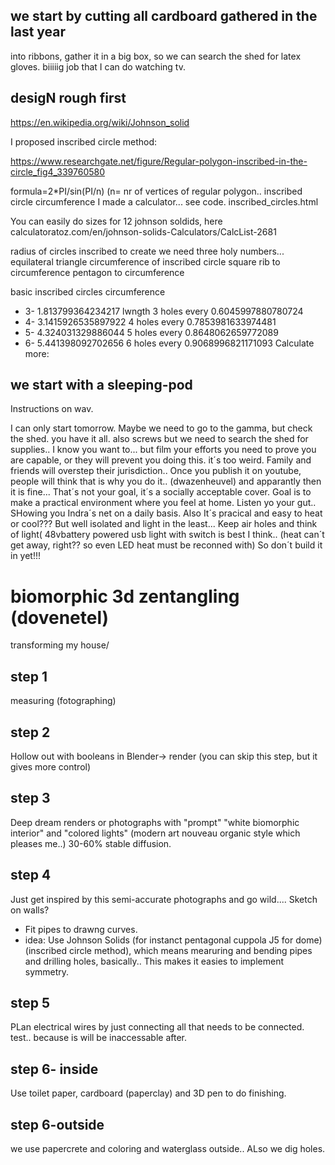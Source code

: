 ## we start by cutting all cardboard gathered in the last year
into ribbons, gather it in a big box, so we can search the shed for latex gloves. biiiiig job that I can do watching tv.

## desigN rough first
https://en.wikipedia.org/wiki/Johnson_solid

I proposed inscribed circle method:

https://www.researchgate.net/figure/Regular-polygon-inscribed-in-the-circle_fig4_339760580

formula=2*PI/sin(PI/n) (n= nr of vertices of regular polygon.. inscribed circle circumference
I made a calculator... see code. inscribed_circles.html

You can easily do sizes for 12 johnson soldids, here
calculatoratoz.com/en/johnson-solids-Calculators/CalcList-2681

radius of circles inscribed to create
we need three holy numbers...
equilateral triangle circumference of inscribed circle
square rib to circumference
pentagon to circumference

basic inscribed circles  circumference
- 3- 1.813799364234217 lwngth 3 holes every 0.6045997880780724
- 4- 3.1415926535897922 4 holes every 0.7853981633974481
- 5- 4.324031329886044 5 holes every 0.8648062659772089
- 6- 5.441398092702656 6 holes every 0.9068996821171093
Calculate more:


## we start with a sleeping-pod
Instructions on wav.

I can only start tomorrow. Maybe we need to go to the gamma, but check the shed. you have it all.
also screws but we need to search the shed for supplies.. I know you want to... but 
film your efforts you need to prove you are capable, or they will prevent you doing this. it´s too weird.
Family and friends will overstep their jurisdiction..
Once you publish it on youtube, people will think that is why you do it.. (dwazenheuvel) and apparantly then
it is fine...
That´s not your goal, it´s a socially acceptable cover. 
Goal is to make a practical environment where you feel at home. Listen yo your gut..
SHowing you Indra´s net on a daily basis.
Also It´s pracical and easy to heat or cool??? But well isolated and light in the least...
Keep air holes and think of light( 48vbattery powered usb light with switch is best I think..
(heat can´t get away, right?? so even  LED heat must be reconned with) So don´t build it in yet!!!


# biomorphic 3d zentangling (dovenetel)
transforming my house/

## step 1
 measuring (fotographing)
 
 ## step 2
 Hollow out with booleans in Blender-> render (you can skip this step, but it gives more control)
 
 ## step 3
Deep dream renders or photographs with "prompt" "white biomorphic interior" and "colored lights" (modern art nouveau organic style which pleases me..) 
30-60% stable diffusion.
 
 ## step 4 
Just get inspired by this semi-accurate photographs and go wild.... Sketch on walls?
- Fit pipes to drawng curves.
- idea: Use Johnson Solids (for instanct pentagonal cuppola J5 for dome) (inscribed circle method), which means mearuring and bending pipes and drilling holes, basically.. This makes it easies to implement symmetry.

## step 5
PLan electrical wires by just connecting all that needs to be connected. test.. because is will be inaccessable after.

## step 6- inside
Use toilet paper, cardboard (paperclay) and 3D pen to do finishing.

## step 6-outside 
we use papercrete and coloring and waterglass outside.. ALso we dig holes.
